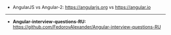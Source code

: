 - AngularJS vs Angular-2: https://angularjs.org vs https://angular.io
-------------------------------
- **Angular-interview-questions-RU:** https://github.com/FedorovAlexander/Angular-interview-questions-RU
